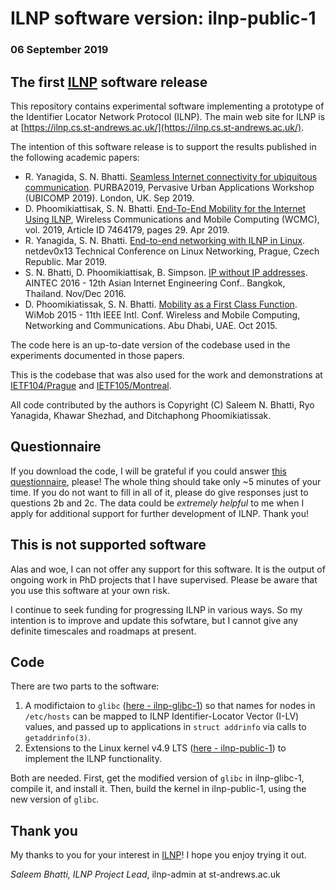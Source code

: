 # ILNP software version: ilnp-public-1
### 06 September 2019

## The first [ILNP](https://ilnp.cs.st-andrews.ac.uk/) software release

This repository contains experimental software implementing a prototype of the Identifier Locator Network Protocol (ILNP). The main web site for ILNP is at [https://ilnp.cs.st-andrews.ac.uk/](https://ilnp.cs.st-andrews.ac.uk/).

The intention of this software release is to support the results published in the following academic papers:

* R. Yanagida, S. N. Bhatti. [Seamless Internet connectivity for ubiquitous communication](http://dx.doi.org/10.1145/3341162.3349315). PURBA2019, Pervasive Urban Applications Workshop (UBICOMP 2019). London, UK. Sep 2019.
* D. Phoomikiattisak, S. N. Bhatti. [End-To-End Mobility for the Internet Using ILNP](https://doi.org/10.1155/2019/7464179), Wireless Communications and Mobile Computing (WCMC), vol. 2019, Article ID 7464179, pages 29. Apr 2019. 
* R. Yanagida, S. N. Bhatti. [End-to-end networking with ILNP in Linux](https://netdevconf.org/0x13/session.html?talk-ilnp). netdev0x13 Technical Conference on Linux Networking, Prague, Czech Republic. Mar 2019.
* S. N. Bhatti, D. Phoomikiattisak, B. Simpson. [IP without IP addresses](https://doi.org/10.1145/3012695.3012701). AINTEC 2016 - 12th Asian Internet Engineering Conf.. Bangkok, Thailand. Nov/Dec 2016.
* D. Phoomikiatissak, S. N. Bhatti. [Mobility as a First Class Function](https://doi.org/10.1109/WiMOB.2015.7348051). WiMob 2015 - 11th IEEE Intl. Conf. Wireless and Mobile Computing, Networking and Communications. Abu Dhabi, UAE. Oct 2015.

The code here is an up-to-date version of the codebase used in the experiments documented in those papers.

This is the codebase that was also used for the work and demonstrations at [IETF104/Prague](https://blogs.cisco.com/developer/prague-ietf-hackathon) and [IETF105/Montreal](https://trac.ietf.org/trac/ietf/meeting/wiki/105hackathon). 

All code contributed by the authors is Copyright (C) Saleem N. Bhatti, Ryo Yanagida, Khawar Shezhad, and Ditchaphong Phoomikiatissak.

## Questionnaire

If you download the code, I will be grateful if you could answer [this questionnaire](https://standrews.eu.qualtrics.com/jfe/form/SV_eWiVRfNRBnqTBXL), please! The whole thing should take only ~5 minutes of your time. If you do not want to fill in all of it, please do give responses just to questions 2b and 2c. The data could be _extremely helpful_ to me when I apply for additional support for further development of ILNP. Thank you!

## This is not supported software

Alas and woe, I can not offer any support for this software. It is the output of ongoing work in PhD projects that I have supervised. Please be aware that you use this software at your own risk.

I continue to seek funding for progressing ILNP in various ways. So my intention is to improve and update this sofwtare, but I cannot  give any definite timescales and roadmaps at present.

## Code

There are two parts to the software:

1. A modifictaion to `glibc` ([here - ilnp-glibc-1](https://github.com/ilnp/ilnp-glibc-1)) so that names for nodes in `/etc/hosts` can be mapped to ILNP Identifier-Locator Vector (I-LV) values, and passed up to applications in `struct addrinfo` via calls to `getaddrinfo(3)`.
2. Extensions to the Linux kernel v4.9 LTS ([here - ilnp-public-1](https://github.com/ilnp/ilnp-public-1)) to implement the ILNP functionality.

Both are needed. First, get the modified version of `glibc` in ilnp-glibc-1, compile it, and install it. Then, build the kernel in ilnp-public-1, using the new version of `glibc`.

## Thank you

My thanks to you for your interest in [ILNP](https://ilnp.cs.st-andrews.ac.uk/)! I hope you enjoy trying it out.

_Saleem Bhatti, ILNP Project Lead_, ilnp-admin at st-andrews.ac.uk
